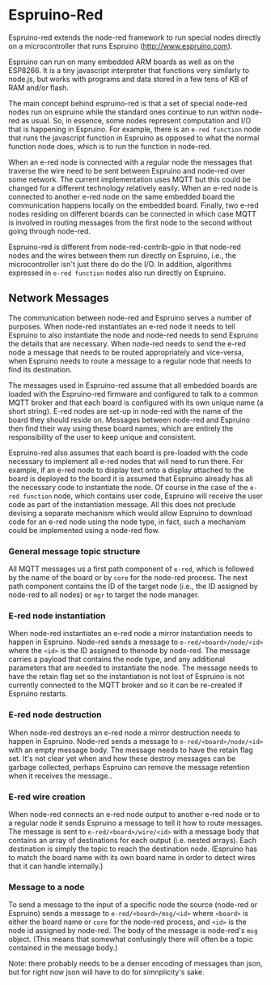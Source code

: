 Espruino-Red
============

Espruino-red extends the node-red framework to run special nodes directly
on a microcontroller that runs Espruino (http://www.espruino.com).

Espruino can run on many embedded ARM boards as well as on the ESP8266. It
is a tiny javascript interpreter that functions very similarly to
node.js, but works with programs and data stored in a few tens of KB of
RAM and/or flash.

The main concept behind espruino-red is that a set of special node-red
nodes run on espruino while the standard ones continue to run within
node-red as usual. So, in essence, some nodes represent computation
and I/O that is happening in Espruino. For example, there is an `e-red
function` node that runs the javascript function in Espruino as opposed
to what the normal function node does, which is to run the function
in node-red.

When an e-red node is connected with a regular node the messages that
traverse the wire need to be sent between Espruino and node-red over
some network. The current implementation uses MQTT but this could be
changed for a different technology relatively easily. When an e-red
node is connected to another e-red node on the same embedded board the
communication happens locally on the embedded board. Finally, two e-red
nodes residing on different boards can be connected in which case MQTT
is involved in routing messages from the first node to the second without
going through node-red.

Espruino-red is different from node-red-contrib-gpio in that node-red
nodes and the wires between them run directly on Espruino, i.e., the
microcontroller isn't just there do do the I/O. In addition, algorithms
expressed in `e-red function` nodes also run directly on Espruino.

Network Messages
----------------

The communication between node-red and Espruino serves a number of
purposes. When node-red instantiates an e-red node it needs to tell
Espruino to also instantiate the node and node-red needs to send Espruino
the details that are necessary. When node-red needs to send the e-red
node a message that needs to be routed appropriately and vice-versa,
when Espruino needs to route a message to a regular node that needs to
find its destination.

The messages used in Espruino-red assume that all embedded boards are
loaded with the Espruino-red firmware and configured to talk to a common
MQTT broker and that each board is configured with its own unique name
(a short string). E-red nodes are set-up in node-red with the name of
the board they should reside on. Messages between node-red and Espruino
then find their way using these board names, which are entirely the
responsibility of the user to keep unique and consistent.

Espruino-red also assumes that each board is pre-loaded with the code
necessary to implement all e-red nodes that will need to run there. For
example, if an e-red node to display text onto a display attached to the
board is deployed to the board it is assumed that Espruino already has all
the necessary code to instantiate the node. Of course in the case of the
`e-red function` node, which contains user code, Espruino will receive
the user code as part of the instantiation message.  All this does not
preclude devising a separate mechanism which would allow Espruino to
download code for an e-red node using the node type, in fact, such a
mechanism could be implemented using a node-red flow.

### General message topic structure

All MQTT messages us a first path component of `e-red`, which is followed
by the name of the board or by `core` for the node-red process.  The next
path component contains the ID of the target node (i.e., the ID assigned
by node-red to all nodes) or `mgr` to target the node manager.

### E-red node instantiation

When node-red instantiates an e-red node a mirror instantiation needs to
happen in Espruino. Node-red sends a message to `e-red/<board>/node/<id>`
where the `<id>` is the ID assigned to thenode by node-red. The message
carries a payload that contains the node type, and any additional
parameters that are needed to instantiate the node.  The message needs
to have the retain flag set so the instantiation is not lost of Espruino
is not currently connected to the MQTT broker and so it can be re-created
if Espruino restarts.

### E-red node destruction

When node-red destroys an e-red node a mirror destruction needs to happen
in Espruino. Node-red sends a message to `e-red/<board>/node/<id>` with
an empty message body.  The message needs to have the retain flag set.
It's not clear yet when and how these destroy messages can be garbage
collected, perhaps Espruino can remove the message retention when it
receives the message..

### E-red wire creation

When node-red connects an e-red node output to another e-red node
or to a regular node it sends Espruino a message to tell it how to
route messages. The message is sent to `e-red/<board>/wire/<id>` with
a message body that contains an array of destinations for each output
(i.e. nested arrays). Each destination is simply the topic to reach the
destination node.  (Espruino has to match the board name with its own
board name in order to detect wires that it can handle internally.)

### Message to a node

To send a message to the input of a specific node the source (node-red
or Espruino) sends a message to `e-red/<board>/msg/<id>` where `<board>` is
either the board name or `core` for the node-red process, and `<id>` is
the node id assigned by node-red.  The body of the message is node-red's
`msg` object. (This means that somewhat confusingly there will often be
a topic contained in the message body.)

Note: there probably needs to be a denser encoding of messages than json,
but for right now json will have to do for simnplicity's sake.
